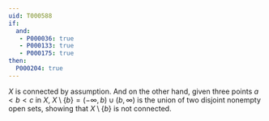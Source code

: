 ```yaml
---
uid: T000588
if:
  and:
   - P000036: true
   - P000133: true
   - P000175: true
then:
  P000204: true
---
```


$X$ is connected by assumption.  And on the other hand, given three points $a < b < c$ in $X$, $X\setminus\{b\} = (-\infty, b) \cup (b, \infty)$ is the union of two disjoint nonempty open sets, showing that $X\setminus\{b\}$ is not connected.
